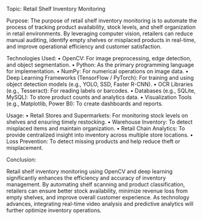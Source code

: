 Topic: Retail Shelf Inventory Monitoring

Purpose:
The purpose of retail shelf inventory monitoring is to automate the process of tracking product availability, stock levels, and shelf organization in retail environments. By leveraging computer vision, retailers can reduce manual auditing, identify empty shelves or misplaced products in real-time, and improve operational efficiency and customer satisfaction.

Technologies Used:
	•	OpenCV: For image preprocessing, edge detection, and object segmentation.
	•	Python: As the primary programming language for implementation.
	•	NumPy: For numerical operations on image data.
	•	Deep Learning Frameworks (TensorFlow / PyTorch): For training and using object detection models (e.g., YOLO, SSD, Faster R-CNN).
	•	OCR Libraries (e.g., Tesseract): For reading labels or barcodes.
	•	Databases (e.g., SQLite, MySQL): To store product counts and analytics data.
	•	Visualization Tools (e.g., Matplotlib, Power BI): To create dashboards and reports.

Usage:
	•	Retail Stores and Supermarkets: For monitoring stock levels on shelves and ensuring timely restocking.
	•	Warehouse Inventory: To detect misplaced items and maintain organization.
	•	Retail Chain Analytics: To provide centralized insight into inventory across multiple store locations.
	•	Loss Prevention: To detect missing products and help reduce theft or misplacement.

Conclusion:

Retail shelf inventory monitoring using OpenCV and deep learning significantly enhances the efficiency and accuracy of inventory management. By automating shelf scanning and product classification, retailers can ensure better stock availability, minimize revenue loss from empty shelves, and improve overall customer experience. As technology advances, integrating real-time video analysis and predictive analytics will further optimize inventory operations.
